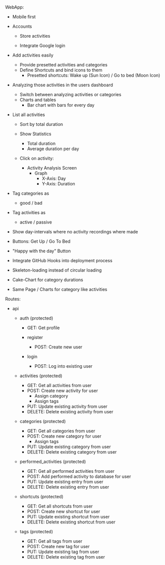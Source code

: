 WebApp:

* Mobile first

* Accounts
    * Store activities

    * Integrate Google login

* Add activities easily
    * Provide presetted activities and categories
    * Define Shortcuts and bind icons to them
        * Presetted shortcuts: Wake up (Sun Icon) / Go to bed (Moon Icon)

* Analyzing those activities in the users dashboard
    * Switch between analyzing activities or categories
    * Charts and tables
        * Bar chart with bars for every day

* List all activities
    * Sort by total duration 

    * Show Statistics
        * Total duration
        * Average duration per day
    
    * Click on activity:
        * Activity Analysis Screen
            * Graph
                * X-Axis: Day
                * Y-Axis: Duration

* Tag categories as
    * good / bad

* Tag activities as
    * active / passive

* Show day-intervals where no activity recordings where made

* Buttons: Get Up / Go To Bed

* "Happy with the day" Button

* Integrate GitHub Hooks into deployment process

* Skeleton-loading instead of circular loading

* Cake-Chart for category durations
* Same Page / Charts for category like activities

Routes:

* api
    * auth (protected)
        * GET: Get profile

        * register
            * POST: Create new user

        * login
            * POST: Log into existing user

    * activities (protected)
        * GET: Get all activities from user
        * POST: Create new activity for user
            - Assign category
            - Assign tags
        * PUT: Update existing activity from user
        * DELETE: Delete existing activity from user

    * categories (protected)
        * GET: Get all categories from user
        * POST: Create new category for user
            - Assign tags
        * PUT: Update existing category from user
        * DELETE: Delete existing category from user

    * performed_activities (protected)
        * GET: Get all performed activities from user
        * POST: Add performed activity to database for user
        * PUT: Update existing entry from user
        * DELETE: Delete existing entry from user

    * shortcuts (protected)
        * GET: Get all shortcuts from user
        * POST: Create new shortcut for user
        * PUT: Update existing shortcut from user
        * DELETE: Delete existing shortcut from user

    * tags (protected)
        * GET: Get all tags from user
        * POST: Create new tag for user
        * PUT: Update existing tag from user
        * DELETE: Delete existing tag from user